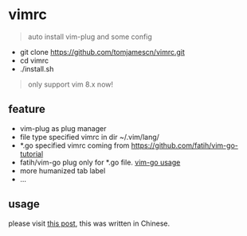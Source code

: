 # vimrc

> auto install vim-plug and some config

- git clone https://github.com/tomjamescn/vimrc.git
- cd vimrc
- ./install.sh

> only support vim 8.x now!

## feature
- vim-plug as plug manager
- file type specified vimrc in dir ~/.vim/lang/
- *.go specified vimrc coming from https://github.com/fatih/vim-go-tutorial
- fatih/vim-go plug only for *.go file. [vim-go usage](https://github.com/fatih/vim-go/wiki/Tutorial)
- more humanized tab label
- ...

## usage
please visit [this post](https://tomjamescn.github.io/2019-07-28-mastering-vim-part-2/), this was written in Chinese.
